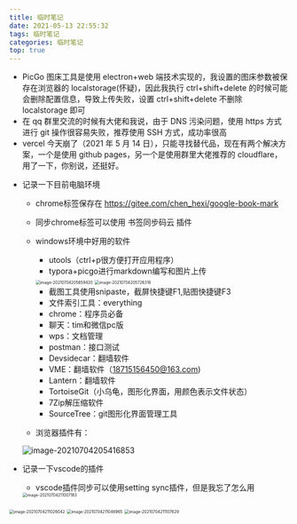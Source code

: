 ```yaml
---
title: 临时笔记
date: 2021-05-13 22:55:32
tags: 临时笔记
categories: 临时笔记
top: true
---
```


- PicGo 图床工具是使用 electron+web 端技术实现的，我设置的图床参数被保存在浏览器的 localstorage(怀疑)，因此我执行 ctrl+shift+delete 的时候可能会删除配置信息，导致上传失败，设置 ctrl+shift+delete 不删除 localstorage 即可
- 在 qq 群里交流的时候有大佬和我说，由于 DNS 污染问题，使用 https 方式进行 git 操作很容易失败，推荐使用 SSH 方式，成功率很高
- vercel 今天崩了（2021 年 5 月 14 日），只能寻找替代品，现在有两个解决方案，一个是使用 github pages，另一个是使用群里大佬推荐的 cloudflare，用了一下，你别说，还挺好。

* 记录一下目前电脑环境

  * chrome标签保存在 https://gitee.com/chen_hexi/google-book-mark

  * 同步chrome标签可以使用 书签同步码云 插件

  * windows环境中好用的软件

    * utools（ctrl+p很方便打开应用程序）
    * typora+picgo进行markdown编写和图片上传

    <img src="https://gitee.com/chen_hexi/image-source/raw/master/img/20210704205730.png" alt="image-20210704205659420" style="zoom:50%;" />

    <img src="https://gitee.com/chen_hexi/image-source/raw/master/img/20210704205733.png" alt="image-20210704205726318" style="zoom:50%;" />

    * 截图工具使用snipaste，截屏快捷键F1,贴图快捷键F3
    * 文件索引工具：everything
    * chrome：程序员必备
    * 聊天：tim和微信pc版
    * wps：文档管理
    * postman：接口测试
    * Devsidecar：翻墙软件
    * VME：翻墙软件（18715156450@163.com)
    * Lantern：翻墙软件
    * TortoiseGit（小乌龟，图形化界面，用颜色表示文件状态）
    * 7Zip解压缩软件
    * SourceTree：git图形化界面管理工具

    

  * 浏览器插件有：

  ![image-20210704205416853](https://gitee.com/chen_hexi/image-source/raw/master/img/20210704205428.png)

* 记录一下vscode的插件

  * vscode插件同步可以使用setting sync插件，但是我忘了怎么用

  <img src="https://gitee.com/chen_hexi/image-source/raw/master/img/20210704211010.png" alt="image-20210704211007183" style="zoom:50%;" />

<img src="https://gitee.com/chen_hexi/image-source/raw/master/img/20210704211028.png" alt="image-20210704211026042" style="zoom:50%;" />

<img src="https://gitee.com/chen_hexi/image-source/raw/master/img/20210704211050.png" alt="image-20210704211046965" style="zoom:50%;" />

<img src="https://gitee.com/chen_hexi/image-source/raw/master/img/20210704211109.png" alt="image-20210704211107629" style="zoom:50%;" />

